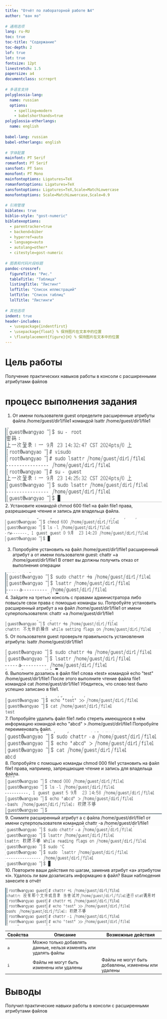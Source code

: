 ```yaml
---
title: "Отчёт по лабораторной работе №4"
author: "ван яо"

# 通用选项
lang: ru-RU
toc: true
toc-title: "Содержание"
toc-depth: 2
lof: true
lot: true
fontsize: 12pt
linestretch: 1.5
papersize: a4
documentclass: scrreprt

# 多语言支持
polyglossia-lang:
  name: russian
  options:
    - spelling=modern
    - babelshorthands=true
polyglossia-otherlangs:
  name: english

babel-lang: russian
babel-otherlangs: english

# 字体配置
mainfont: PT Serif
romanfont: PT Serif
sansfont: PT Sans
monofont: PT Mono
mainfontoptions: Ligatures=TeX
romanfontoptions: Ligatures=TeX
sansfontoptions: Ligatures=TeX,Scale=MatchLowercase
monofontoptions: Scale=MatchLowercase,Scale=0.9

# 引用管理
biblatex: true
biblio-style: "gost-numeric"
biblatexoptions:
  - parentracker=true
  - backend=biber
  - hyperref=auto
  - language=auto
  - autolang=other*
  - citestyle=gost-numeric

# 图表和代码片段标题
pandoc-crossref:
  figureTitle: "Рис."
  tableTitle: "Таблица"
  listingTitle: "Листинг"
  lofTitle: "Список иллюстраций"
  lotTitle: "Список таблиц"
  lolTitle: "Листинги"

# 其他选项
indent: true
header-includes:
  - \usepackage{indentfirst}
  - \usepackage{float} % 保持图片在文本中的位置
  - \floatplacement{figure}{H} % 保持图片在文本中的位置
---
```


# Цель работы
Получение практических навыков работы в консоли с расширенными
атрибутами файлов

# процесс выполнения задания

1. От имени пользователя guest определите расширенные атрибуты файла
/home/guest/dir1/file1 командой
lsattr /home/guest/dir1/file1

![](https://github.com/wangyao200036/infosec/raw/main/lab4_pic/1.png)
2. Установите командой
chmod 600 file1
на файл file1 права, разрешающие чтение и запись для владельца файла.

![](https://github.com/wangyao200036/infosec/raw/main/lab4_pic/2.png)

3. Попробуйте установить на файл /home/guest/dir1/file1 расширенный атрибут a от имени пользователя guest:
chattr +a /home/guest/dir1/file1
В ответ вы должны получить отказ от выполнения операции

![](https://github.com/wangyao200036/infosec/raw/main/lab4_pic/3.png)
4. Зайдите на третью консоль с правами администратора либо повысьте
свои права с помощью команды su. Попробуйте установить расширенный атрибут a на файл /home/guest/dir1/file1 от имени суперпользователя:
chattr +a /home/guest/dir1/file1

![](https://github.com/wangyao200036/infosec/raw/main/lab4_pic/4.png)
5. От пользователя guest проверьте правильность установления атрибута:
lsattr /home/guest/dir1/file1

![](https://github.com/wangyao200036/infosec/raw/main/lab4_pic/5.png)
6. Выполните дозапись в файл file1 слова «test» командой
echo "test" /home/guest/dir1/file1
После этого выполните чтение файла file1 командой
cat /home/guest/dir1/file1
Убедитесь, что слово test было успешно записано в file1.

![](https://github.com/wangyao200036/infosec/raw/main/lab4_pic/6.png)
7. Попробуйте удалить файл file1 либо стереть имеющуюся в нём информацию командой
echo "abcd" > /home/guest/dirl/file1
Попробуйте переименовать файл.
![](https://github.com/wangyao200036/infosec/raw/main/lab4_pic/7.png)
8. Попробуйте с помощью команды
chmod 000 file1
установить на файл file1 права, например, запрещающие чтение и запись для владельца файла. 
![](https://github.com/wangyao200036/infosec/raw/main/lab4_pic/8.png)
9. Снимите расширенный атрибут a с файла /home/guest/dirl/file1 от
имени суперпользователя командой
chattr -a /home/guest/dir1/file1
![](https://github.com/wangyao200036/infosec/raw/main/lab4_pic/9.png)
10. Повторите ваши действия по шагам, заменив атрибут «a» атрибутом «i».
Удалось ли вам дозаписать информацию в файл? Ваши наблюдения занесите в отчёт

![](https://github.com/wangyao200036/infosec/raw/main/lab4_pic/10.png)

| Свойства | Описание | Возможные действия |
|------|------|------------|
| `a` | Можно только добавлять данные, нельзя изменять или удалять файлы |
| `i` | Файлы не могут быть изменены или удалены | Файлы не могут быть добавлены, изменены или удалены |

# Выводы
Получил практические навыки работы в консоли с расширенными
атрибутами файлов